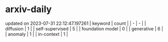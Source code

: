 # arxiv-daily
updated on 2023-07-31 22:12:47.197261
| keyword | count |
| - | - |
| diffusion | 1 |
| self-supervised | 5 |
| foundation model | 0 |
| generative | 6 |
| anomaly | 1 |
| in-context | 1 |
